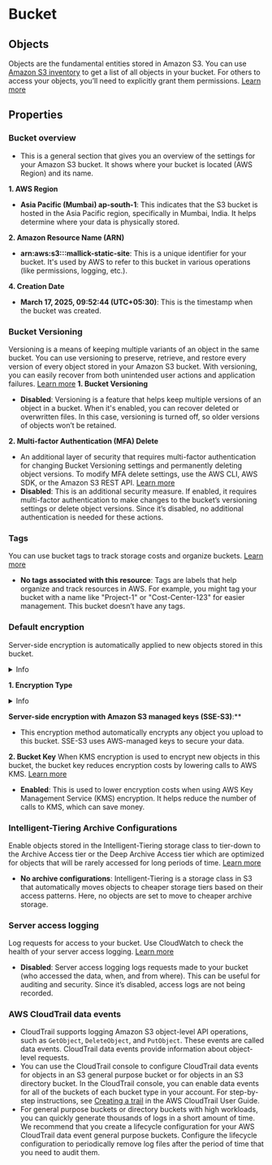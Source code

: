 # Bucket
## Objects
Objects are the fundamental entities stored in Amazon S3. You can use [Amazon S3 inventory](https://docs.aws.amazon.com/console/s3/inventory)  to get a list of all objects in your bucket. For others to access your objects, you’ll need to explicitly grant them permissions. [Learn more](https://docs.aws.amazon.com/console/s3/object-properties) 

## Properties
### Bucket overview
- This is a general section that gives you an overview of the settings for your Amazon S3 bucket. It shows where your bucket is located (AWS Region) and its name.

**1. **AWS Region****
   - **Asia Pacific (Mumbai) ap-south-1**: This indicates that the S3 bucket is hosted in the Asia Pacific region, specifically in Mumbai, India. It helps determine where your data is physically stored.

**2. **Amazon Resource Name (ARN)****
   - **arn:aws:s3:::mallick-static-site**: This is a unique identifier for your bucket. It's used by AWS to refer to this bucket in various operations (like permissions, logging, etc.).

**4. **Creation Date****
   - **March 17, 2025, 09:52:44 (UTC+05:30)**: This is the timestamp when the bucket was created.

### Bucket Versioning
Versioning is a means of keeping multiple variants of an object in the same bucket. You can use versioning to preserve, retrieve, and restore every version of every object stored in your Amazon S3 bucket. With versioning, you can easily recover from both unintended user actions and application failures. [Learn more](https://docs.aws.amazon.com/console/s3/enable-bucket-versioning)
**1. **Bucket Versioning****
   - **Disabled**: Versioning is a feature that helps keep multiple versions of an object in a bucket. When it's enabled, you can recover deleted or overwritten files. In this case, versioning is turned off, so older versions of objects won’t be retained.

**2. **Multi-factor Authentication (MFA) Delete****
   - An additional layer of security that requires multi-factor authentication for changing Bucket Versioning settings and permanently deleting object versions. To modify MFA delete settings, use the AWS CLI, AWS SDK, or the Amazon S3 REST API. [Learn more](https://docs.aws.amazon.com/console/s3/bucket-versioning-mfa-delete)
   - **Disabled**: This is an additional security measure. If enabled, it requires multi-factor authentication to make changes to the bucket’s versioning settings or delete object versions. Since it’s disabled, no additional authentication is needed for these actions.

### Tags
You can use bucket tags to track storage costs and organize buckets. [Learn more](https://docs.aws.amazon.com/console/s3/cost-allocation-tagging)
   - **No tags associated with this resource**: Tags are labels that help organize and track resources in AWS. For example, you might tag your bucket with a name like "Project-1" or "Cost-Center-123" for easier management. This bucket doesn’t have any tags.

### Default encryption
Server-side encryption is automatically applied to new objects stored in this bucket.

<details>
   <summary>Info</summary>

- Amazon S3 applies server-side encryption with S3 managed keys (SSE-S3) as the base level of encryption for all S3 buckets. With server-side encryption, Amazon S3 encrypts an object before saving it to disk and decrypts it when you download the object. Encryption doesn't change the way that you access data as an authorized user. It only further protects your data. Objects stored in directory buckets can only be encrypted with Amazon S3 managed keys (SSE-S3). For general purpose buckets, you have the option to configure your objects to use other encryption types such as server-side encryption with AWS Key Management Service (AWS KMS) keys (SSE-KMS), or dual-layer server-side encryption with AWS KMS keys (DSSE-KMS).

</details>

**1. Encryption Type**

<details>
   <summary>Info</summary>

   When you configure default encryption for an Amazon S3 bucket, you can use any of the following types of encryption:
- Server-side encryption with Amazon S3 managed keys (SSE-S3) (the default)
- Server-side encryption with AWS Key Management Service (AWS KMS) keys (SSE-KMS)
- Dual-layer server-side encryption with AWS KMS keys (DSSE-KMS)

With the default option (SSE-S3), Amazon S3 uses one of the strongest block ciphers—256-bit Advanced Encryption Standard (AES-256) to encrypt each object uploaded to the bucket. With SSE-KMS, you have more control over your key. If you use SSE-KMS, you can choose an AWS KMS customer managed key or use the default AWS managed key (aws/s3). SSE-KMS also provides you with an audit trail that shows when your KMS key was used and by whom. With DSSE-KMS, Amazon S3 applies two individual layers of object-level encryption to satisfy compliance requirements for highly regulated customers.

</details>

**Server-side encryption with Amazon S3 managed keys (SSE-S3)**:**
   - This encryption method automatically encrypts any object you upload to this bucket. SSE-S3 uses AWS-managed keys to secure your data.

**2. **Bucket Key****
When KMS encryption is used to encrypt new objects in this bucket, the bucket key reduces encryption costs by lowering calls to AWS KMS. [Learn more](https://docs.aws.amazon.com/console/s3/bucket-key) 
   - **Enabled**: This is used to lower encryption costs when using AWS Key Management Service (KMS) encryption. It helps reduce the number of calls to KMS, which can save money.

### Intelligent-Tiering Archive Configurations
Enable objects stored in the Intelligent-Tiering storage class to tier-down to the Archive Access tier or the Deep Archive Access tier which are optimized for objects that will be rarely accessed for long periods of time. [Learn more](https://docs.aws.amazon.com/console/s3/intelligent-tiering) 
   - **No archive configurations**: Intelligent-Tiering is a storage class in S3 that automatically moves objects to cheaper storage tiers based on their access patterns. Here, no objects are set to move to cheaper archive storage.

### Server access logging
Log requests for access to your bucket. Use CloudWatch to check the health of your server access logging. [Learn more](https://docs.aws.amazon.com/console/s3/cloudtrail-logging) 
   - **Disabled**: Server access logging logs requests made to your bucket (who accessed the data, when, and from where). This can be useful for auditing and security. Since it’s disabled, access logs are not being recorded.

### AWS CloudTrail data events
- CloudTrail supports logging Amazon S3 object-level API operations, such as `GetObject`, `DeleteObject`, and `PutObject`. These events are called data events. CloudTrail data events provide information about object-level requests.
- You can use the CloudTrail console to configure CloudTrail data events for objects in an S3 general purpose bucket or for objects in an S3 directory bucket. In the CloudTrail console, you can enable data events for all of the buckets of each bucket type in your account. For step-by-step instructions, see [Creating a trail](https://docs.aws.amazon.com/awscloudtrail/latest/userguide/cloudtrail-create-a-trail-using-the-console-first-time.html?icmpid=docs_console_unmapped) in the AWS CloudTrail User Guide.
- For general purpose buckets or directory buckets with high workloads, you can quickly generate thousands of logs in a short amount of time. We recommend that you create a lifecycle configuration for your AWS CloudTrail data event general purpose buckets. Configure the lifecycle configuration to periodically remove log files after the period of time that you need to audit them.
